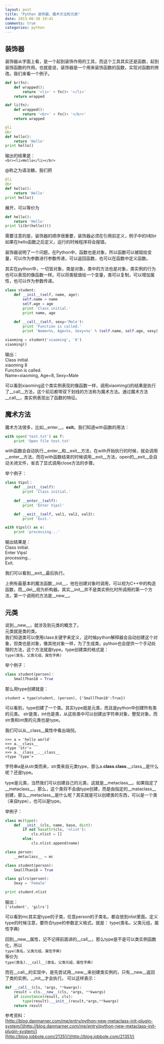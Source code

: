 ```yaml
---
layout: post
title: "Python 装饰器、魔术方法和元类"
date: 2013-06-30 19:41
comments: true
categories: python
---
```


装饰器
------------
         
装饰器从字面上看，是一个起到装饰作用的工具，而这个工具其实还是函数，起到装饰函数的作用。也就是说，装饰器是一个用来装饰函数的函数，实现对函数的修改。我们来看一个例子。      
``` python
def br(fn):
    def wrapped():
        return '<li>' + fn()+ '</li>'
    return wrapped

def li(fn):
    def wrapped():
        return '<br>' + fn()+ '</br>'
    return wrapped

@li
@br
def hello():
    return 'Hello'
print hello()
```    
        
输出的结果是：           
`<br><li>Hello</li></br>`
      
@称之为语法糖，我们把
```python
@li
@br
def hello():
    return 'Hello'
print hello()
```       
展开，可以等价为
```python
def hello():
    return 'Hello'
print li(br(hello))()
```     
需要注意的是，装饰器的顺序很重要，装饰器必须在引用前定义，例子中的li和br如果在hello函数之后定义，运行的时候程序将会报错。        
              
装饰器说明了一个问题，在Python中，函数也是对象，所以函数可以被赋给变量，可以作为参数进行参数传递，可以返回函数，也可以在函数中定义函数。
           
其实在python中，一切皆对象，类是对象，类中的方法也是对象，类实例的行为也可以表现的像函数一样。可以将类赋值给一个变量，类可以复制，可以增加属性，也可以作为参数传递。
         
```python
class student:
    def __init__(self, name, age):
        self.name = name
        self.age = age
        print 'Class initial.'
        print name, age
    
    def __call__(self, sexy='Male'):
        print 'Function is called.'
        print 'Name=%s, Age=%s, Sexy=%s' % (self.name, self.age, sexy)

xiaoming = student('xiaoming', '8')
xiaoming()
```     
          
输出：        
    Class initial.          
    xiaoming 8            
    Function is called.               
    Name=xiaoming, Age=8, Sexy=Male              
       
可以看到xiaoming这个类实例表现的像函数一样，调用xiaoming()的结果是执行了__call__方法，这个前后都带双下划线的方法称为魔术方法。通过魔术方法__call__，类实例表现出了函数的特征。
       
魔术方法
-----------
       
魔术方法很多，比如__enter__，__exit__。我们知道with函数的用法：      
```python  
with open('test.txt') as f:
    print 'Open file test.txt'
```   
with函数会自动执行__enter__和__exit__方法，在with开始执行的时候，就会调用__enter__方法，而在with函数结束的时候调用__exit__方法，open的__exit__会自动关闭文件，省去了显式调用close方法的步骤。      
         
举个例子：
       
```python
class Vipsl：
    def __init__(self):
        print 'Class initial.'
    
    def __enter__(self):
        print 'Enter Vipsl'

    def __exit__(self, val1, val2, val3):
        print 'Exit.'

with Vipsl() as v:
    print 'processing...'
```     

输出结果是：       
    Class initial.      
    Enter Vipsl      
    processing...    
    Exit.         
      
我们可以看到__exit__最后执行。       
         
上例有最基本的魔法函数__init__，他在创建对象时调用，可以视为C++中的构造函数，而__del__视为析构器。其实__init__并不是类实例化时所调用的第一个方法，第一个调用的方法是__new__。

元类
--------------     

说到__new__，就涉及到元类的概念了。       
元类就是类的类。       
我们知道类可以使用class关键字来定义，这时候python解释器会自动创建这个对象，但类也是对象，像其他对象一样，为了生成类，python也会提供一个手动处理的方法，这个方法就是type。type创建类的格式是：         
`type(类名，父类元组，属性字典)`

举个例子：
```python
class student(person)：
    SmallThan18 = True
```
那么用type创建就是：

`student = type(student, (person), {'SmallThan18':True})`     

可以看到，type创建了一个类。其实type就是元类，而且是python中创建所有类的元类。
str是类，int也是类，从这些类中可以创建出字符串对象，整型对象，而str类和int类的元类也是type。

我们可以从__class__属性中看出端倪。
```
>>> a = 'hello world'
>>> a.__class__
<type 'str'>
>>> a.__class__.__class__
<type 'type'>
```
字符串a是从str类而来，str类来自元类type，那么a.__class__.__class__.__class__是什么呢？还是type。

type是元类，当然我们可以创建自己的元类，这就是__metaclass__。如果指定了__metaclass__，那么，这个类将不会由type创建，而是由指定的__mataclass__创建，那么__metaclass__是什么呢？其实就是可以创建类的东西，可以是一个类（来自type），也可以是type。

举例子：
```python
class mc(type):
    def __init__(cls, name, base, dict):
        if not hasattr(cls, 'nlist'):
            cls.nlist = []
        else:
            cls.nlist.append(name)

class person:
    __metaclass__ = mc

class student(person):
    SmallThan18 = True

class gilrs(person):
    Sexy = 'Female'

print student.nlist
```

输出：     
`['student', 'gilrs']`

可以看到mc其实是type的子类，任意person的子类名，都会放到nlist里面。定义type的时候注意，要符合type的参数定义格式。就是：
type(类名，父类元组，属性字典)         
         
回到__new__属性，记不记得前面讲的__call__，那么type是不是可以类实例函数化，所以       
`type(类名，父类元组，属性字典)`  
等价为       
`type(类名).__call__(类名，父类元组，属性字典)`

而在__call__的实现中，是先尝试用__new__来创建类实例的，只有__new__返回了类的实例，__init__才会执行。
可以这样表示：
```python
def __call__(cls, *args, **kwargs):
    result = cls.__new__(cls, *args, **kwargs)
    if isinstance(result, cls):
        type(result).__init__(result,*args,**kwargs)
    return result
```

参考资料：     
[http://blog.danmarner.com/me/entry/python-new-metaclass-init-plugin-system/](http://blog.danmarner.com/me/entry/python-new-metaclass-init-plugin-system/)         
[http://blog.jobbole.com/21351/](http://blog.jobbole.com/21351/)
